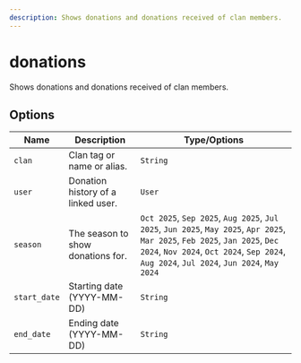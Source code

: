 ```yaml
---
description: Shows donations and donations received of clan members.
---
```


# donations

Shows donations and donations received of clan members.

## Options

| Name | Description | Type/Options |
|------|-------------|--------------|
| `clan` | Clan tag or name or alias. | `String` |
| `user` | Donation history of a linked user. | `User` |
| `season` | The season to show donations for. | `Oct 2025`, `Sep 2025`, `Aug 2025`, `Jul 2025`, `Jun 2025`, `May 2025`, `Apr 2025`, `Mar 2025`, `Feb 2025`, `Jan 2025`, `Dec 2024`, `Nov 2024`, `Oct 2024`, `Sep 2024`, `Aug 2024`, `Jul 2024`, `Jun 2024`, `May 2024` |
| `start_date` | Starting date (YYYY-MM-DD) | `String` |
| `end_date` | Ending date (YYYY-MM-DD) | `String` |

